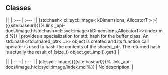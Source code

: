 ---
---
## Classes

   |   |
| :--- | :--- |
| [std::hash< cl::sycl::image< kDimensions, AllocatorT > >]({{site.baseurl}}{% link _api-docs/image.h/std::hash<cl::sycl::image<kDimensions,AllocatorT>>/index.md %}) | provides a specialization for std::hash for the buffer class. An std::hash<std::shared_ptr<...>> object is created and its function call operator is used to hash the contents of the shared_ptr. The returned hash is actually the result of (size_t) object.get_impl().get()  |


   |   |
| :--- | :--- |
| [cl::sycl::image]({{site.baseurl}}{% link _api-docs/image.h/cl::sycl::image/index.md %}) | No description. |

